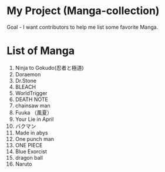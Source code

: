 
# My Project (Manga-collection)
Goal - I want contributors to help me list some favorite Manga.
# List of Manga
1. Ninja to Gokudo(忍者と極道)
2. Doraemon
3. Dr.Stone
4. BLEACH
5. WorldTrigger
6. DEATH NOTE
7. chainsaw man
8. Fuuka （風夏）　
9. Your Lie in April
10. バクマン
11. Made in abys
12. One punch man
13. ONE PIECE
14. Blue Exorcist
15. dragon ball
16. Naruto

